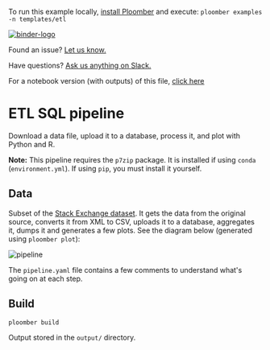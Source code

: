 <!-- start header -->
To run this example locally, [install Ploomber](https://docs.ploomber.io/en/latest/get-started/quick-start.html) and execute: `ploomber examples -n templates/etl`

[![binder-logo](https://raw.githubusercontent.com/ploomber/projects/master/_static/open-in-jupyterlab.svg)](https://binder.ploomber.io/v2/gh/ploomber/binder-env/main?urlpath=git-pull%3Frepo%3Dhttps%253A%252F%252Fgithub.com%252Fploomber%252Fprojects%26urlpath%3Dlab%252Ftree%252Fprojects%252Ftemplates/etl%252FREADME.ipynb%26branch%3Dmaster)

Found an issue? [Let us know.](https://github.com/ploomber/projects/issues/new?title=templates/etl%20issue)

Have questions? [Ask us anything on Slack.](https://ploomber.io/community/)

For a notebook version (with outputs) of this file, [click here](https://github.com/ploomber/projects/blob/master/templates/etl/README.ipynb)
<!-- end header -->




# ETL SQL pipeline

<!-- start description -->
Download a data file, upload it to a database, process it, and plot with Python and R.
<!-- end description -->

**Note:** This pipeline requires the `p7zip` package. It is installed if using `conda` (`environment.yml`). If using `pip`, you must install it yourself.

## Data

Subset of the [Stack Exchange dataset](https://archive.org/details/stackexchange).
It gets the data from the original source, converts it from XML to CSV, uploads it to a database, aggregates it, dumps it and generates a few plots. See the diagram below (generated using `ploomber plot`):

![pipeline](pipeline.png)

The ``pipeline.yaml`` file contains a few comments to understand what's going on at each step.


## Build

```sh
ploomber build
```

Output stored in the ``output/`` directory.

